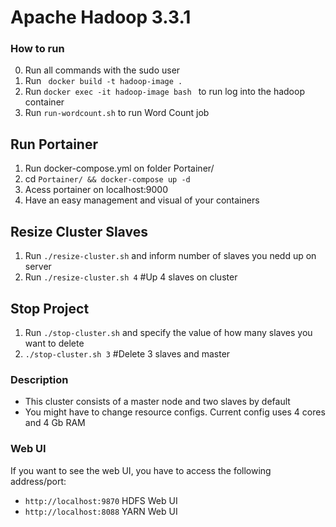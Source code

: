 # Apache Hadoop 3.3.1 

### How to run
0. Run all commands with the sudo user
1. Run ``` docker build -t hadoop-image .```
2. Run ```docker exec -it hadoop-image bash ``` to run log into the hadoop container
3. Run ```run-wordcount.sh``` to run Word Count job

## Run Portainer 

1. Run docker-compose.yml on folder Portainer/
2. cd ```Portainer/ && docker-compose up -d```
3. Acess portainer on localhost:9000
4. Have an easy management and visual of your containers

## Resize Cluster Slaves

1. Run ```./resize-cluster.sh``` and inform number of slaves you nedd up on server
2. Run ```./resize-cluster.sh 4``` #Up 4 slaves on cluster

## Stop Project

1. Run ```./stop-cluster.sh``` and specify the value of how many slaves you want to delete
2. ```./stop-cluster.sh 3``` #Delete 3 slaves and master

### Description

* This cluster consists of a master node and two slaves by default
* You might have to change resource configs. Current config uses 4 cores and 4 Gb RAM

### Web UI
  If you want to see the web UI, you have to access the following address/port:
* ```http://localhost:9870``` HDFS Web UI
* ```http://localhost:8088``` YARN Web UI


